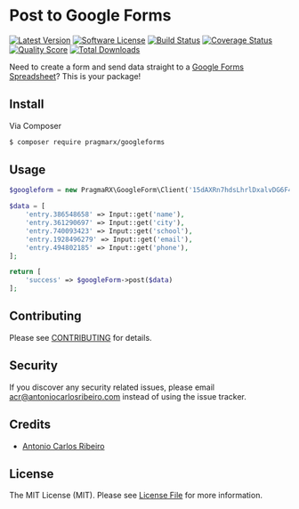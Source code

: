 # Post to Google Forms

[![Latest Version](https://img.shields.io/github/release/antonioribeiro/googleforms.svg?style=flat-square)](https://github.com/antonioribeiro/googleforms/releases)
[![Software License](https://img.shields.io/badge/license-MIT-brightgreen.svg?style=flat-square)](LICENSE.md)
[![Build Status](https://img.shields.io/travis/antonioribeiro/googleforms/master.svg?style=flat-square)](https://travis-ci.org/antonioribeiro/googleforms)
[![Coverage Status](https://img.shields.io/scrutinizer/coverage/g/antonioribeiro/googleforms.svg?style=flat-square)](https://scrutinizer-ci.com/g/antonioribeiro/googleforms/code-structure)
[![Quality Score](https://img.shields.io/scrutinizer/g/antonioribeiro/googleforms.svg?style=flat-square)](https://scrutinizer-ci.com/g/antonioribeiro/googleforms)
[![Total Downloads](https://img.shields.io/packagist/dt/pragmarx/googleforms.svg?style=flat-square)](https://packagist.org/packages/pragmarx/googleforms)

Need to create a form and send data straight to a [Google Forms Spreadsheet](https://www.google.com/forms/about/)? This is your package!

## Install

Via Composer

``` bash
$ composer require pragmarx/googleforms
```

## Usage

``` php
$googleform = new PragmaRX\GoogleForm\Client('15dAXRn7hdsLhrlDxalvDG6F4ISHQbT4duG2lwl6OAHY');

$data = [
    'entry.386548658' => Input::get('name'),
    'entry.361290697' => Input::get('city'),
    'entry.740093423' => Input::get('school'),
    'entry.1928496279' => Input::get('email'),
    'entry.494802185' => Input::get('phone'),
];

return [
    'success' => $googleForm->post($data)
];
```

## Contributing

Please see [CONTRIBUTING](CONTRIBUTING.md) for details.

## Security

If you discover any security related issues, please email acr@antoniocarlosribeiro.com instead of using the issue tracker.

## Credits

- [Antonio Carlos Ribeiro](https://github.com/antonioribeiro)

## License

The MIT License (MIT). Please see [License File](LICENSE.md) for more information.
